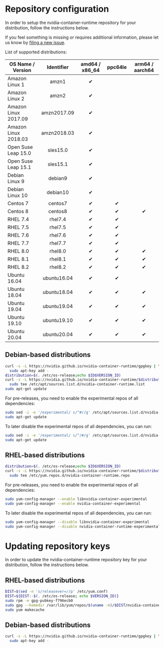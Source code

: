 # Repository configuration

In order to setup the nvidia-container-runtime repository for your distribution, follow the instructions below.

If you feel something is missing or requires additional information, please let us know by [filing a new issue](https://github.com/NVIDIA/nvidia-container-runtime/issues/new).

List of supported distributions:

|  OS Name / Version   |  Identifier | amd64 / x86_64 | ppc64le | arm64 / aarch64 |
| -------------------- | :---------: | :------------: | :-----: | :-------------: |
| Amazon Linux 1       | amzn1       |       ✔        |         |                 |
| Amazon Linux 2       | amzn2       |       ✔        |         |                 |
| Amazon Linux 2017.09 | amzn2017.09 |       ✔        |         |                 |
| Amazon Linux 2018.03 | amzn2018.03 |       ✔        |         |                 |
| Open Suse Leap 15.0  | sles15.0    |       ✔        |         |                 |
| Open Suse Leap 15.1  | sles15.1    |       ✔        |         |                 |
| Debian Linux 9       | debian9     |       ✔        |         |                 |
| Debian Linux 10      | debian10    |       ✔        |         |                 |
| Centos 7             | centos7     |       ✔        |    ✔    |                 |
| Centos 8             | centos8     |       ✔        |    ✔    |        ✔        |
| RHEL 7.4             | rhel7.4     |       ✔        |    ✔    |                 |
| RHEL 7.5             | rhel7.5     |       ✔        |    ✔    |                 |
| RHEL 7.6             | rhel7.6     |       ✔        |    ✔    |                 |
| RHEL 7.7             | rhel7.7     |       ✔        |    ✔    |                 |
| RHEL 8.0             | rhel8.0     |       ✔        |    ✔    |        ✔        |
| RHEL 8.1             | rhel8.1     |       ✔        |    ✔    |        ✔        |
| RHEL 8.2             | rhel8.2     |       ✔        |    ✔    |        ✔        |
| Ubuntu 16.04         | ubuntu16.04 |       ✔        |    ✔    |                 |
| Ubuntu 18.04         | ubuntu18.04 |       ✔        |    ✔    |        ✔        |
| Ubuntu 19.04         | ubuntu19.04 |       ✔        |    ✔    |        ✔        |
| Ubuntu 19.10         | ubuntu19.10 |       ✔        |    ✔    |        ✔        |
| Ubuntu 20.04         | ubuntu20.04 |       ✔        |    ✔    |        ✔        |

## Debian-based distributions

```bash
curl -s -L https://nvidia.github.io/nvidia-container-runtime/gpgkey | \
  sudo apt-key add -
distribution=$(. /etc/os-release;echo $ID$VERSION_ID)
curl -s -L https://nvidia.github.io/nvidia-container-runtime/$distribution/nvidia-container-runtime.list | \
  sudo tee /etc/apt/sources.list.d/nvidia-container-runtime.list
sudo apt-get update
```

For pre-releases, you need to enable the experimental repos of all dependencies:
```bash
sudo sed -i -e '/experimental/ s/^#//g' /etc/apt/sources.list.d/nvidia-container-runtime.list
sudo apt-get update
```

To later disable the experimental repos of all dependencies, you can run:
```bash
sudo sed -i -e '/experimental/ s/^/#/g' /etc/apt/sources.list.d/nvidia-container-runtime.list
sudo apt-get update
```

## RHEL-based distributions

```bash
distribution=$(. /etc/os-release;echo $ID$VERSION_ID)
curl -s -L https://nvidia.github.io/nvidia-container-runtime/$distribution/nvidia-container-runtime.repo | \
  sudo tee /etc/yum.repos.d/nvidia-container-runtime.repo
```

For pre-releases, you need to enable the experimental repos of all dependencies:
```bash
sudo yum-config-manager --enable libnvidia-container-experimental
sudo yum-config-manager --enable nvidia-container-experimental
```

To later disable the experimental repos of all dependencies, you can run:
```bash
sudo yum-config-manager --disable libnvidia-container-experimental
sudo yum-config-manager --disable nvidia-container-runtime-experimental
```

# Updating repository keys

In order to update the nvidia-container-runtime repository key for your distribution, follow the instructions below.

## RHEL-based distributions

```bash
DIST=$(sed -n 's/releasever=//p' /etc/yum.conf)
DIST=${DIST:-$(. /etc/os-release; echo $VERSION_ID)}
sudo rpm -e gpg-pubkey-f796ecb0
sudo gpg --homedir /var/lib/yum/repos/$(uname -m)/$DIST/nvidia-container-runtime/gpgdir --delete-key f796ecb0
sudo yum makecache
```

## Debian-based distributions
```bash
curl -s -L https://nvidia.github.io/nvidia-container-runtime/gpgkey | \
  sudo apt-key add -
```

